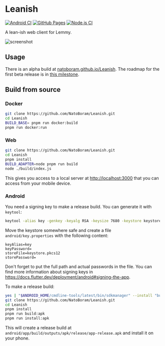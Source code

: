 # Leanish

[![Android CI](https://github.com/NatoBoram/Leanish/actions/workflows/android.yaml/badge.svg)](https://github.com/NatoBoram/Leanish/actions/workflows/android.yaml) [![GitHub Pages](https://github.com/NatoBoram/Leanish/actions/workflows/github-pages.yaml/badge.svg)](https://github.com/NatoBoram/Leanish/actions/workflows/github-pages.yaml) [![Node.js CI](https://github.com/NatoBoram/Leanish/actions/workflows/node.js.yaml/badge.svg)](https://github.com/NatoBoram/Leanish/actions/workflows/node.js.yaml)

A lean-ish web client for Lemmy.

![screenshot](https://github.com/NatoBoram/Leanish/assets/10495562/20940830-92be-4a61-8f44-3a85efec0ac8)

## Usage

There is an alpha build at [natoboram.github.io/Leanish](https://natoboram.github.io/Leanish). The roadmap for the first beta release is in [this milestone](https://github.com/NatoBoram/Leanish/milestone/1).

## Build from source

### Docker

```sh
git clone https://github.com/NatoBoram/Leanish.git
cd Leanish
BUILD_BASE= pnpm run docker:build
pnpm run docker:run
```

### Web

```sh
git clone https://github.com/NatoBoram/Leanish.git
cd Leanish
pnpm install
BUILD_ADAPTER=node pnpm run build
node ./build/index.js
```

This gives you access to a local server at <http://localhost:3000> that you can access from your mobile device.

### Android

You need a signing key to make a release build. You can generate it with `keytool`:

```sh
keytool -alias key -genkey -keyalg RSA -keysize 7680 -keystore keystore.pkcs12 -v -validity 36525
```

Move the keystore somewhere safe and create a file `android/key.properties` with the following content:

```properties
keyAlias=key
keyPassword=
storeFile=keystore.pkcs12
storePassword=
```

Don't forget to put the full path and actual passwords in the file. You can find more information about signing keys in <https://docs.flutter.dev/deployment/android#signing-the-app>.

To make a release build:

```sh
yes | "$ANDROID_HOME/cmdline-tools/latest/bin/sdkmanager" --install "build-tools;33.0.2" "platforms;android-33"
git clone https://github.com/NatoBoram/Leanish.git
cd Leanish
pnpm install
pnpm run build:apk
pnpm run install:apk
```

This will create a release build at `android/app/build/outputs/apk/release/app-release.apk` and install it on your phone.
